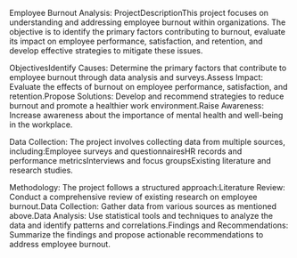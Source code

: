 Employee Burnout Analysis:
            ProjectDescriptionThis project focuses on understanding and addressing employee burnout within organizations. The objective is to identify the primary factors contributing to burnout, evaluate its impact on employee performance, satisfaction, and retention, and develop effective strategies to mitigate these issues.
            
ObjectivesIdentify Causes: 
             Determine the primary factors that contribute to employee burnout through data analysis and surveys.Assess Impact: Evaluate the effects of burnout on employee performance, satisfaction, and retention.Propose Solutions: Develop and recommend strategies to reduce burnout and promote a healthier work environment.Raise Awareness: Increase awareness about the importance of mental health and well-being in the workplace.

Data Collection:
              The project involves collecting data from multiple sources, including:Employee surveys and questionnairesHR records and performance metricsInterviews and focus groupsExisting literature and research studies.
              
Methodology:
              The project follows a structured approach:Literature Review: Conduct a comprehensive review of existing research on employee burnout.Data Collection: Gather data from various sources as mentioned above.Data Analysis: Use statistical tools and techniques to analyze the data and identify patterns and correlations.Findings and Recommendations: Summarize the findings and propose actionable recommendations to address employee burnout.
